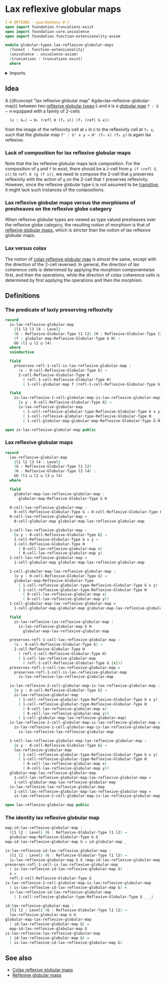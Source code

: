 # Lax reflexive globular maps

```agda
{-# OPTIONS --guardedness #-}
open import foundation.truncations-exist
open import foundation-core.univalence
open import foundation.function-extensionality-axiom

module globular-types.lax-reflexive-globular-maps
  (funext : function-extensionality)
  (univalence : univalence-axiom)
  (truncations : truncations-exist)
  where
```

<details><summary>Imports</summary>

```agda
open import foundation.universe-levels

open import globular-types.globular-maps funext
open import globular-types.reflexive-globular-types funext univalence truncations
```

</details>

## Idea

A {{#concept "lax reflexive globular map" Agda=lax-reflexive-globular-map}}
between two
[reflexive globular types](globular-types.reflexive-globular-types.md) `G` and
`H` is a [globular map](globular-types.globular-maps.md) `f : G → H` equipped
with a family of 2-cells

```text
  (x : G₀) → H₂ (refl H (f₀ x)) (f₁ (refl G x))
```

from the image of the reflexivity cell at `x` in `G` to the reflexivity cell at
`f₀ x`, such that the globular map `f' : G' x y → H' (f₀ x) (f₀ y)` is again lax
reflexive.

### Lack of composition for lax reflexive globular maps

Note that the lax reflexive globular maps lack composition. For the composition
of `g` and `f` to exist, there should be a `2`-cell from `g (f (refl G x))` to
`refl K (g (f x))`, we need to compose the 2-cell that `g` preserves reflexivity
with the action of `g` on the 2-cell that `f` preserves reflexivity. However,
since the reflexive globular type `G` is not assumed to be
[transitive](globular-types.transitive-globular-types.md), it might lack such
instances of the compositions.

### Lax reflexive globular maps versus the morphisms of presheaves on the reflexive globe category

When reflexive globular types are viewed as type valued presheaves over the
reflexive globe category, the resulting notion of morphism is that of
[reflexive globular maps](globular-types.reflexive-globular-maps.md), which is
stricter than the notion of lax reflexive globular maps.

### Lax versus colax

The notion of
[colax reflexive globular map](globular-types.colax-reflexive-globular-maps.md)
is almost the same, except with the direction of the 2-cell reversed. In
general, the direction of lax coherence cells is determined by applying the
morphism componentwise first, and then the operations, while the direction of
colax coherence cells is determined by first applying the operations and then
the morphism.

## Definitions

### The predicate of laxly preserving reflexivity

```agda
record
  is-lax-reflexive-globular-map
    {l1 l2 l3 l4 : Level}
    (G : Reflexive-Globular-Type l1 l2) (H : Reflexive-Globular-Type l3 l4)
    (f : globular-map-Reflexive-Globular-Type G H) :
    UU (l1 ⊔ l2 ⊔ l4)
  where
  coinductive

  field
    preserves-refl-1-cell-is-lax-reflexive-globular-map :
      (x : 0-cell-Reflexive-Globular-Type G) →
      2-cell-Reflexive-Globular-Type H
        ( refl-1-cell-Reflexive-Globular-Type H)
        ( 1-cell-globular-map f (refl-1-cell-Reflexive-Globular-Type G {x}))

  field
    is-lax-reflexive-1-cell-globular-map-is-lax-reflexive-globular-map :
      {x y : 0-cell-Reflexive-Globular-Type G} →
      is-lax-reflexive-globular-map
        ( 1-cell-reflexive-globular-type-Reflexive-Globular-Type G x y)
        ( 1-cell-reflexive-globular-type-Reflexive-Globular-Type H _ _)
        ( 1-cell-globular-map-globular-map-Reflexive-Globular-Type G H f)

open is-lax-reflexive-globular-map public
```

### Lax reflexive globular maps

```agda
record
  lax-reflexive-globular-map
    {l1 l2 l3 l4 : Level}
    (G : Reflexive-Globular-Type l1 l2)
    (H : Reflexive-Globular-Type l3 l4) :
    UU (l1 ⊔ l2 ⊔ l3 ⊔ l4)
  where

  field
    globular-map-lax-reflexive-globular-map :
      globular-map-Reflexive-Globular-Type G H

  0-cell-lax-reflexive-globular-map :
    0-cell-Reflexive-Globular-Type G → 0-cell-Reflexive-Globular-Type H
  0-cell-lax-reflexive-globular-map =
    0-cell-globular-map globular-map-lax-reflexive-globular-map

  1-cell-lax-reflexive-globular-map :
    {x y : 0-cell-Reflexive-Globular-Type G} →
    1-cell-Reflexive-Globular-Type G x y →
    1-cell-Reflexive-Globular-Type H
      ( 0-cell-lax-reflexive-globular-map x)
      ( 0-cell-lax-reflexive-globular-map y)
  1-cell-lax-reflexive-globular-map =
    1-cell-globular-map globular-map-lax-reflexive-globular-map

  1-cell-globular-map-lax-reflexive-globular-map :
    {x y : 0-cell-Reflexive-Globular-Type G} →
    globular-map-Reflexive-Globular-Type
      ( 1-cell-reflexive-globular-type-Reflexive-Globular-Type G x y)
      ( 1-cell-reflexive-globular-type-Reflexive-Globular-Type H
        ( 0-cell-lax-reflexive-globular-map x)
        ( 0-cell-lax-reflexive-globular-map y))
  1-cell-globular-map-lax-reflexive-globular-map =
    1-cell-globular-map-globular-map globular-map-lax-reflexive-globular-map

  field
    is-lax-reflexive-lax-reflexive-globular-map :
      is-lax-reflexive-globular-map G H
        globular-map-lax-reflexive-globular-map

  preserves-refl-1-cell-lax-reflexive-globular-map :
    (x : 0-cell-Reflexive-Globular-Type G) →
    2-cell-Reflexive-Globular-Type H
      ( refl-1-cell-Reflexive-Globular-Type H)
      ( 1-cell-lax-reflexive-globular-map
        ( refl-1-cell-Reflexive-Globular-Type G {x}))
  preserves-refl-1-cell-lax-reflexive-globular-map =
    preserves-refl-1-cell-is-lax-reflexive-globular-map
      is-lax-reflexive-lax-reflexive-globular-map

  is-lax-reflexive-2-cell-globular-map-is-lax-reflexive-globular-map :
    {x y : 0-cell-Reflexive-Globular-Type G} →
    is-lax-reflexive-globular-map
      ( 1-cell-reflexive-globular-type-Reflexive-Globular-Type G x y)
      ( 1-cell-reflexive-globular-type-Reflexive-Globular-Type H
        ( 0-cell-lax-reflexive-globular-map x)
        ( 0-cell-lax-reflexive-globular-map y))
      ( 1-cell-globular-map-lax-reflexive-globular-map)
  is-lax-reflexive-2-cell-globular-map-is-lax-reflexive-globular-map =
    is-lax-reflexive-1-cell-globular-map-is-lax-reflexive-globular-map
      is-lax-reflexive-lax-reflexive-globular-map

  1-cell-lax-reflexive-globular-map-lax-reflexive-globular-map :
    {x y : 0-cell-Reflexive-Globular-Type G} →
    lax-reflexive-globular-map
      ( 1-cell-reflexive-globular-type-Reflexive-Globular-Type G x y)
      ( 1-cell-reflexive-globular-type-Reflexive-Globular-Type H
        ( 0-cell-lax-reflexive-globular-map x)
        ( 0-cell-lax-reflexive-globular-map y))
  globular-map-lax-reflexive-globular-map
    1-cell-lax-reflexive-globular-map-lax-reflexive-globular-map =
    1-cell-globular-map-lax-reflexive-globular-map
  is-lax-reflexive-lax-reflexive-globular-map
    1-cell-lax-reflexive-globular-map-lax-reflexive-globular-map =
    is-lax-reflexive-2-cell-globular-map-is-lax-reflexive-globular-map

open lax-reflexive-globular-map public
```

### The identity lax reflexive globular map

```agda
map-id-lax-reflexive-globular-map :
  {l1 l2 : Level} (G : Reflexive-Globular-Type l1 l2) →
  globular-map-Reflexive-Globular-Type G G
map-id-lax-reflexive-globular-map G = id-globular-map _

is-lax-reflexive-id-lax-reflexive-globular-map :
  {l1 l2 : Level} (G : Reflexive-Globular-Type l1 l2) →
  is-lax-reflexive-globular-map G G (map-id-lax-reflexive-globular-map G)
preserves-refl-1-cell-is-lax-reflexive-globular-map
  ( is-lax-reflexive-id-lax-reflexive-globular-map G)
  x =
  refl-2-cell-Reflexive-Globular-Type G
is-lax-reflexive-1-cell-globular-map-is-lax-reflexive-globular-map
  ( is-lax-reflexive-id-lax-reflexive-globular-map G) =
  is-lax-reflexive-id-lax-reflexive-globular-map
    ( 1-cell-reflexive-globular-type-Reflexive-Globular-Type G _ _)

id-lax-reflexive-globular-map :
  {l1 l2 : Level} (G : Reflexive-Globular-Type l1 l2) →
  lax-reflexive-globular-map G G
globular-map-lax-reflexive-globular-map
  ( id-lax-reflexive-globular-map G) =
  map-id-lax-reflexive-globular-map G
is-lax-reflexive-lax-reflexive-globular-map
  ( id-lax-reflexive-globular-map G) =
  ( is-lax-reflexive-id-lax-reflexive-globular-map G)
```

## See also

- [Colax reflexive globular maps](globular-types.colax-reflexive-globular-maps.md)
- [Reflexive globular maps](globular-types.reflexive-globular-maps.md)
